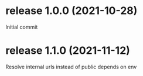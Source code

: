 # release 1.0.0 (2021-10-28)
Initial commit
# release 1.1.0 (2021-11-12)
Resolve internal urls instead of public depends on env
